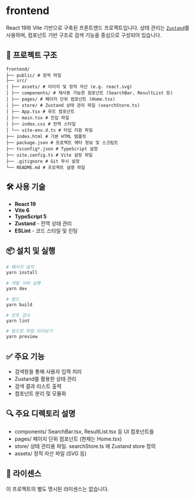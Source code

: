 # frontend

React 19와 Vite 기반으로 구축된 프론트엔드 프로젝트입니다. 상태 관리는 [`Zustand`](https://github.com/pmndrs/zustand)를 사용하며, 컴포넌트 기반 구조로 검색 기능을 중심으로 구성되어 있습니다.

## 📁 프로젝트 구조

```
frontend/
├── public/ # 정적 파일
├── src/
│ ├── assets/ # 이미지 및 정적 자산 (e.g. react.svg)
│ ├── components/ # 재사용 가능한 컴포넌트 (SearchBar, ResultList 등)
│ ├── pages/ # 페이지 단위 컴포넌트 (Home.tsx)
│ ├── store/ # Zustand 상태 관리 파일 (searchStore.ts)
│ ├── App.tsx # 루트 컴포넌트
│ ├── main.tsx # 진입 파일
│ ├── index.css # 전역 스타일
│ └── vite-env.d.ts # 타입 지원 파일
├── index.html # 기본 HTML 템플릿
├── package.json # 프로젝트 메타 정보 및 스크립트
├── tsconfig*.json # TypeScript 설정
├── vite.config.ts # Vite 설정 파일
├── .gitignore # Git 무시 설정
└── README.md # 프로젝트 설명 파일
```

## 🛠️ 사용 기술

-   **React 19**
-   **Vite 6**
-   **TypeScript 5**
-   **Zustand** - 전역 상태 관리
-   **ESLint** - 코드 스타일 및 린팅

## 📦 설치 및 실행

```bash
# 패키지 설치
yarn install

# 개발 서버 실행
yarn dev

# 빌드
yarn build

# 린트 검사
yarn lint

# 빌드된 파일 미리보기
yarn preview

```

## ✅ 주요 기능

-   검색창을 통해 사용자 입력 처리
-   Zustand를 활용한 상태 관리
-   검색 결과 리스트 출력
-   컴포넌트 분리 및 모듈화

## 🔍 주요 디렉토리 설명

-   components/ SearchBar.tsx, ResultList.tsx 등 UI 컴포넌트들
-   pages/ 페이지 단위 컴포넌트 (현재는 Home.tsx)
-   store/ 상태 관리용 파일. searchStore.ts 에 Zustand store 정의
-   assets/ 정적 자산 파일 (SVG 등)

## 📝 라이센스

이 프로젝트의 별도 명시된 라이센스는 없습니다.
